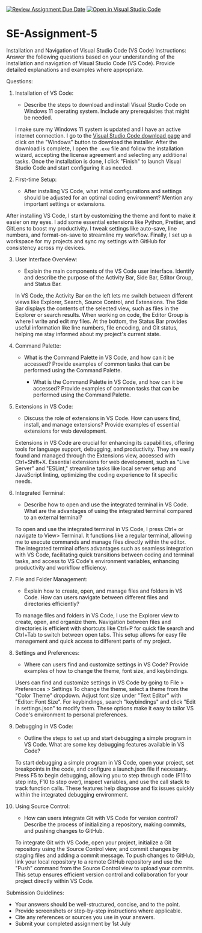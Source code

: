 [![Review Assignment Due Date](https://classroom.github.com/assets/deadline-readme-button-22041afd0340ce965d47ae6ef1cefeee28c7c493a6346c4f15d667ab976d596c.svg)](https://classroom.github.com/a/XoLGRbHq)
[![Open in Visual Studio Code](https://classroom.github.com/assets/open-in-vscode-2e0aaae1b6195c2367325f4f02e2d04e9abb55f0b24a779b69b11b9e10269abc.svg)](https://classroom.github.com/online_ide?assignment_repo_id=15342983&assignment_repo_type=AssignmentRepo)
# SE-Assignment-5
Installation and Navigation of Visual Studio Code (VS Code)
 Instructions:
Answer the following questions based on your understanding of the installation and navigation of Visual Studio Code (VS Code). Provide detailed explanations and examples where appropriate.

 Questions:

1. Installation of VS Code:
   - Describe the steps to download and install Visual Studio Code on Windows 11 operating system. Include any prerequisites that might be needed.

   I make sure my Windows 11 system is updated and I have an active internet connection. I go to the [Visual Studio Code download page](https://code.visualstudio.com/Download) and click on the "Windows" button to download the installer. After the download is complete, I open the `.exe` file and follow the installation wizard, accepting the license agreement and selecting any additional tasks. Once the installation is done, I click "Finish" to launch Visual Studio Code and start configuring it as needed.

2. First-time Setup:
   - After installing VS Code, what initial configurations and settings should be adjusted for an optimal coding environment? Mention any important settings or extensions.

After installing VS Code, I start by customizing the theme and font to make it easier on my eyes. I add some essential extensions like Python, Prettier, and GitLens to boost my productivity. I tweak settings like auto-save, line numbers, and format-on-save to streamline my workflow. Finally, I set up a workspace for my projects and sync my settings with GitHub for consistency across my devices.


3. User Interface Overview:
   - Explain the main components of the VS Code user interface. Identify and describe the purpose of the Activity Bar, Side Bar, Editor Group, and Status Bar.


    In VS Code, the Activity Bar on the left lets me switch between different views like Explorer, Search, Source Control, and Extensions. The Side Bar displays the contents of the selected view, such as files in the Explorer or search results. When working on code, the Editor Group is where I write and edit my files. At the bottom, the Status Bar provides useful information like line numbers, file encoding, and Git status, helping me stay informed about my project's current state.

4. Command Palette:
   - What is the Command Palette in VS Code, and how can it be accessed? Provide examples of common tasks that can be performed using the Command Palette.

      - What is the Command Palette in VS Code, and how can it be accessed? Provide examples of common tasks that can be performed using the Command Palette.


5. Extensions in VS Code:
   - Discuss the role of extensions in VS Code. How can users find, install, and manage extensions? Provide examples of essential extensions for web development.


   Extensions in VS Code are crucial for enhancing its capabilities, offering tools for language support, debugging, and productivity. They are easily found and managed through the Extensions view, accessed with Ctrl+Shift+X. Essential extensions for web development, such as "Live Server" and "ESLint," streamline tasks like local server setup and JavaScript linting, optimizing the coding experience to fit specific needs.

6. Integrated Terminal:
   - Describe how to open and use the integrated terminal in VS Code. What are the advantages of using the integrated terminal compared to an external terminal?

   To open and use the integrated terminal in VS Code, I press Ctrl+ or navigate to View> Terminal. It functions like a regular terminal, allowing me to execute commands and manage files directly within the editor. The integrated terminal offers advantages such as seamless integration with VS Code, facilitating quick transitions between coding and terminal tasks, and access to VS Code's environment variables, enhancing productivity and workflow efficiency.

7. File and Folder Management:
   - Explain how to create, open, and manage files and folders in VS Code. How can users navigate between different files and directories efficiently?

   To manage files and folders in VS Code, I use the Explorer view to create, open, and organize them. Navigation between files and directories is efficient with shortcuts like Ctrl+P for quick file search and Ctrl+Tab to switch between open tabs. This setup allows for easy file management and quick access to different parts of my project.

8. Settings and Preferences:
   - Where can users find and customize settings in VS Code? Provide examples of how to change the theme, font size, and keybindings.

   Users can find and customize settings in VS Code by going to File > Preferences > Settings  To change the theme, select a theme from the "Color Theme" dropdown. Adjust font size under "Text Editor" with "Editor: Font Size". For keybindings, search "keybindings" and click "Edit in settings.json" to modify them. These options make it easy to tailor VS Code's environment to personal preferences.

9. Debugging in VS Code:
   - Outline the steps to set up and start debugging a simple program in VS Code. What are some key debugging features available in VS Code?


   To start debugging a simple program in VS Code, open your project, set breakpoints in the code, and configure a launch.json file if necessary. Press F5 to begin debugging, allowing you to step through code (F11 to step into, F10 to step over), inspect variables, and use the call stack to track function calls. These features help diagnose and fix issues quickly within the integrated debugging environment.

10. Using Source Control:
    - How can users integrate Git with VS Code for version control? Describe the process of initializing a repository, making commits, and pushing changes to GitHub.

    To integrate Git with VS Code, open your project, initialize a Git repository using the Source Control view, and commit changes by staging files and adding a commit message. To push changes to GitHub, link your local repository to a remote GitHub repository and use the "Push" command from the Source Control view to upload your commits. This setup ensures efficient version control and collaboration for your project directly within VS Code.

 Submission Guidelines:
- Your answers should be well-structured, concise, and to the point.
- Provide screenshots or step-by-step instructions where applicable.
- Cite any references or sources you use in your answers.
- Submit your completed assignment by 1st July 


